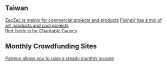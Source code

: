 ## Taiwan

[ZecZec is mainly for commercial projects and products](https://zeczec.com)
[FlyingV has a mix of art, products and cool projects](https://flyingv.cc)\
[Red Turtle is for Charitable Causes](https://redturtle.cc)

## Monthly Crowdfunding Sites

[Patreon allows you to raise a steady monthly income](https://Patreon.com)
